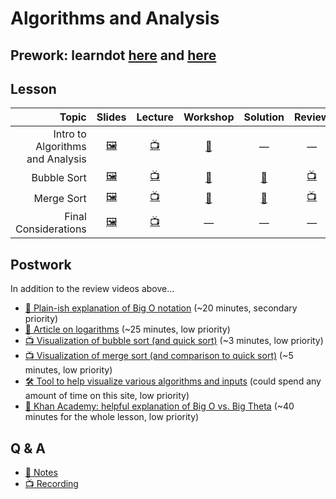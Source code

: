 # Algorithms and Analysis

## Prework: learndot [here](https://learn.fullstackacademy.com/workshop/5a42ad84c07e330004493862/content/5a42ad84c07e33000449386b/text) and [here](https://learn.fullstackacademy.com/workshop/5a42b1b0c07e3300044938c2/content/5a42b1b0c07e3300044938d2/text)

## Lesson

Topic | Slides | Lecture | Workshop | Solution | Review
-----:|:------:|:-------:|:--------:|:--------:|:-----:
Intro to Algorithms and Analysis | [🖼️][aa-1a] | [📺][aa-1b] | [🔬][aa-1c] | — | —
Bubble Sort | [🖼️][aa-2a] | [📺][aa-2b] | [🤝][aa-2c] | [👾][aa-2d] | [📺][aa-2e]
Merge Sort | [🖼️][aa-3a] | [📺][aa-3b] | [🤝][aa-3c] | [👾][aa-3d] | [📺][aa-3e]
Final Considerations | [🖼️][aa-4a] | [📺][aa-4b] | — | — | —

[aa-1a]: 1-intro-to-algorithms-and-analysis/Intro%20to%20Algorithms%20and%20Analysis.pdf
[aa-1b]: https://youtu.be/ShLlnX2TGUw
[aa-1c]: https://learn.fullstackacademy.com/workshop/5a42d1420cafd50004721494/landing
[aa-2a]: 2-bubble-sort/Bubble%20Sort.pdf
[aa-2b]: https://youtu.be/rBfBkMws2ww
[aa-2c]: https://learn.fullstackacademy.com/workshop/5a42ad84c07e330004493862/landing
[aa-2d]: 2-bubble-sort/bubble-sort
[aa-2e]: https://youtu.be/Dz0NkaBp-FM
[aa-3a]: 3-merge-sort/Merge%20Sort.pdf
[aa-3b]: https://youtu.be/KcbUeL-AsYU
[aa-3c]: https://learn.fullstackacademy.com/workshop/5a42b1b0c07e3300044938c2/landing
[aa-3d]: 3-merge-sort/merge-sort
[aa-3e]: https://youtu.be/Dz0NkaBp-FM?t=33m47s
[aa-4a]: 4-final-considerations/Final%20Considerations.pdf
[aa-4b]: https://youtu.be/yawMapQ2nyY

## Postwork

In addition to the review videos above...

- [📖 Plain-ish explanation of Big O notation](https://www.interviewcake.com/article/python/big-o-notation-time-and-space-complexity) (~20 minutes, secondary priority)
- [📖 Article on logarithms](https://www.interviewcake.com/article/python/logarithms) (~25 minutes, low priority)
- [📺 Visualization of bubble sort (and quick sort)](https://youtu.be/aXXWXz5rF64) (~3 minutes, low priority)
- [📺 Visualization of merge sort (and comparison to quick sort)](https://youtu.be/es2T6KY45cA) (~5 minutes, low priority)
- [🛠️ Tool to help visualize various algorithms and inputs](https://visualgo.net/en) (could spend any amount of time on this site, low priority)
- [📖 Khan Academy: helpful explanation of Big O vs. Big Theta](https://www.khanacademy.org/computing/computer-science/algorithms/asymptotic-notation/a/asymptotic-notation) (~40 minutes for the whole lesson, low priority)

## Q & A

- [📖 Notes](q-and-a-notes.md)
- [📺 Recording](https://youtu.be/F7IG0Mk6hoU)
